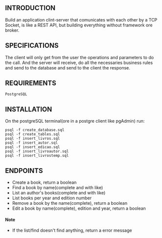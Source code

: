 
## INTRODUCTION ##

Build an application clint-server that comunicates with each other by a TCP Socket, is
like a REST API, but building everything without framework ore broker.

## SPECIFICATIONS ##

The client will only get from the user the operations and parameters to do the call. And
the server will receive, do all the necessaries
business rules and send to the database and send to the client the response.

## REQUIREMENTS ##

```
PostgreSQL
```

## INSTALLATION ##

On the postgreSQL terminal(ore in a postgre client like pgAdmin) run:

```
psql -f create_database.sql
psql -f create_tables.sql
psql -f insert_livros.sql
psql -f insert_autor.sql
psql -f insert_edicao.sql
psql -f insert_livroautor.sql
psql -f insert_livrostemp.sql
```

## ENDPOINTS ##

- Create a book, return a boolean
- Find a book by name(complete and with like)
- List an author's books(complete and with like)
- List books per year and edition number 
- Remove a book by the name(complete), return a boolean
- Edit a book by name(complete), edition and year, return a boolean 

#### Note ####
* If the list/find doesn't find anything, return a error message
